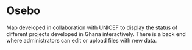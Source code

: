Osebo
=====

Map developed in collaboration with UNICEF to display the status of different projects developed in Ghana interactively. There is a back end where administrators can edit or upload files with new data.